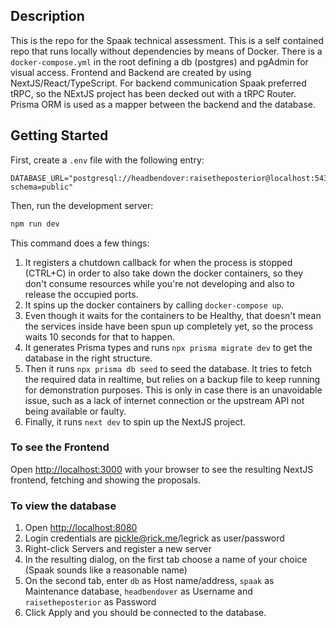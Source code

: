 ## Description

This is the repo for the Spaak technical assessment. This is a self contained repo that runs locally without dependencies by means of Docker. There is a `docker-compose.yml` in the root defining a db (postgres) and pgAdmin for visual access. Frontend and Backend are created by using NextJS/React/TypeScript. For backend communication Spaak preferred tRPC, so the NExtJS project has been decked out with a tRPC Router. Prisma ORM is used as a mapper between the backend and the database.

## Getting Started

First, create a `.env` file with the following entry:

```
DATABASE_URL="postgresql://headbendover:raisetheposterior@localhost:5432/spaak?schema=public"
```

Then, run the development server:

```bash
npm run dev
```

This command does a few things:

1. It registers a chutdown callback for when the process is stopped (CTRL+C) in order to also take down the docker containers, so they don't consume resources while you're not developing and also to release the occupied ports.
2. It spins up the docker containers by calling `docker-compose up`.
3. Even though it waits for the containers to be Healthy, that doesn't mean the services inside have been spun up completely yet, so the process waits 10 seconds for that to happen.
4. It generates Prisma types and runs `npx prisma migrate dev` to get the database in the right structure.
5. Then it runs `npx prisma db seed` to seed the database. It tries to fetch the required data in realtime, but relies on a backup file to keep running for demonstration purposes. This is only in case there is an unavoidable issue, such as a lack of internet connection or the upstream API not being available or faulty.
6. Finally, it runs `next dev` to spin up the NextJS project.

### To see the Frontend
Open [http://localhost:3000](http://localhost:3000) with your browser to see the resulting NextJS frontend, fetching and showing the proposals.

### To view the database
1. Open [http://localhost:8080](http://localhost:8080)
2. Login credentials are pickle@rick.me/legrick as user/password
3. Right-click Servers and register a new server
4. In the resulting dialog, on the first tab choose a name of your choice (Spaak sounds like a reasonable name)
5. On the second tab, enter `db` as Host name/address, `spaak` as Maintenance database, `headbendover` as Username and `raisetheposterior` as Password
6. Click Apply and you should be connected to the database.
